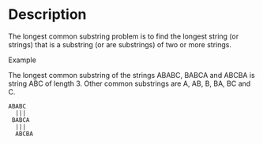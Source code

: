# Description

The longest common substring problem is to find the longest string (or strings) that is a substring (or are substrings) of two or more strings.

Example

The longest common substring of the strings ABABC, BABCA and ABCBA is string ABC of length 3. Other common substrings are A, AB, B, BA, BC and C.

```
ABABC
  |||
 BABCA
  |||
  ABCBA
```